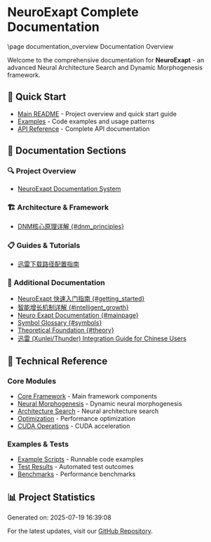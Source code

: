 # NeuroExapt Complete Documentation

\page documentation_overview Documentation Overview

Welcome to the comprehensive documentation for **NeuroExapt** - an advanced Neural Architecture Search and Dynamic Morphogenesis framework.

## 🚀 Quick Start

- [Main README](README.md) - Project overview and quick start guide
- [Examples](examples.html) - Code examples and usage patterns
- [API Reference](modules.html) - Complete API documentation

## 📖 Documentation Sections

### 🔍 Project Overview

- [NeuroExapt Documentation System](README.md)

### 🏗️ Architecture & Framework

- [DNM核心原理详解 {#dnm_principles}](dnm_principles.md)

### 📋 Guides & Tutorials

- [迅雷下载路径配置指南](xunlei_setup_guide.md)

### 📄 Additional Documentation

- [NeuroExapt 快速入门指南 {#getting_started}](getting_started.md)
- [智能增长机制详解 {#intelligent_growth}](intelligent_growth.md)
- [Neuro Exapt Documentation {#mainpage}](mainpage.md)
- [Symbol Glossary {#symbols}](symbols.md)
- [Theoretical Foundation {#theory}](theory.md)
- [迅雷 (Xunlei/Thunder) Integration Guide for Chinese Users](xunlei_integration.md)


## 🔧 Technical Reference

### Core Modules
- [Core Framework](group__core.html) - Main framework components
- [Neural Morphogenesis](group__morphogenesis.html) - Dynamic neural morphogenesis
- [Architecture Search](group__architecture.html) - Neural architecture search
- [Optimization](group__optimization.html) - Performance optimization
- [CUDA Operations](group__cuda.html) - CUDA acceleration

### Examples & Tests
- [Example Scripts](examples.html) - Runnable code examples
- [Test Results](test_results.html) - Automated test outcomes
- [Benchmarks](benchmarks.html) - Performance benchmarks

## 📊 Project Statistics

Generated on: 2025-07-19 16:39:08

For the latest updates, visit our [GitHub Repository](https://github.com/your-username/neuroexapt).
